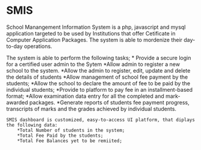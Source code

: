 # SMIS
School Manangement Information System is a php, javascript and mysql application targeted to be used by Institutions that offer Cetificate in Computer Application Packages. The system is able to mordenize their day-to-day operations. 

The system is able to perform the following tasks;
    * Provide a secure login for a certified user admin to the Sytem
    *Allow admin to register a new school to the system.
    *Allow the admin to register, edit, update and delete the details of students
    *Allow management of school fee payment by the students; 
        *Allow the school to declare the amount of fee to be paid by the individual students;
        *Provide to platform to pay fee in an installment-based format;
    *Allow examination data entry for all the completed and mark-awarded packages.
    *Generate reports of students fee payment progress, transcripts of marks and the grades         achieved by individual students.

    SMIS dashboard is customized, easy-to-access UI platform, that diplays the following data:
        *Total Number of students in the system;
        *Total Fee Paid by the students;
        *Total Fee Balances yet to be remiited;
